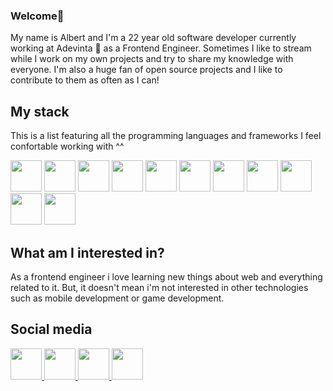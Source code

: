 ### Welcome👋
My name is Albert and I'm a 22 year old software developer currently working at Adevinta 💙 as a Frontend Engineer. Sometimes I like to stream while I work on my own projects and try to share my knowledge with everyone. I'm also a huge fan of open source projects and I like to contribute to them as often as I can!

## My stack
This is a list featuring all the programming languages and frameworks I feel confortable working with ^^
<br/>

<div width="100%" display="flex" justify-content="center" align-items="center">
  <img height="50px" src="https://upload.wikimedia.org/wikipedia/commons/thumb/6/61/HTML5_logo_and_wordmark.svg/200px-HTML5_logo_and_wordmark.svg.png" />
  <img height="50px" src="https://upload.wikimedia.org/wikipedia/commons/thumb/d/d5/CSS3_logo_and_wordmark.svg/640px-CSS3_logo_and_wordmark.svg.png" />
  <img height="50px" src="https://upload.wikimedia.org/wikipedia/commons/thumb/9/99/Unofficial_JavaScript_logo_2.svg/1200px-Unofficial_JavaScript_logo_2.svg.png" />
  <img height="50px" src="https://upload.wikimedia.org/wikipedia/commons/thumb/4/4c/Typescript_logo_2020.svg/1200px-Typescript_logo_2020.svg.png" />
  <img height="50px" src="https://sass-lang.com/assets/img/styleguide/seal-color-aef0354c.png" />
  <img height="50px" src="https://upload.wikimedia.org/wikipedia/commons/thumb/4/47/React.svg/1200px-React.svg.png" />
   <img height="50px" src="https://seeklogo.com/images/F/flutter-logo-5086DD11C5-seeklogo.com.png" />
   <img height="50px" src="https://midu.dev/images/tags/node.png" />
   <img height="50px" src="https://cdn-icons-png.flaticon.com/512/226/226777.png" />
   <img height="50px" src="https://iconape.com/wp-content/png_logo_vector/git-icon.png" />
   <img height="50px" src="https://upload.wikimedia.org/wikipedia/commons/thumb/c/c3/Python-logo-notext.svg/1200px-Python-logo-notext.svg.png" />
</div>

## What am I interested in? 

As a frontend engineer i love learning new things about web and everything related to it. But, it doesn't mean i'm not interested in other technologies such as mobile development or game development. 


## Social media 
<a href="https://www.linkedin.com/in/albert-font-fernandez/">
  <img width="50px" src="https://cdn-icons-png.flaticon.com/512/174/174857.png"  />
</a>

<a href="https://www.twitter.com/alverd04/">
  <img width="50px" src="https://upload.wikimedia.org/wikipedia/commons/thumb/4/4f/Twitter-logo.svg/1200px-Twitter-logo.svg.png"  />
</a>

<a href="https://www.twitch.tv/alverd04" >
  <img width="50px" src="http://assets.stickpng.com/images/580b57fcd9996e24bc43c540.png" />
</a>

<a href="https://www.instagram.com/alverdfont/" >
  <img width="50px" src="https://1000marcas.net/wp-content/uploads/2019/11/Instagram-logo.png" />
</a>







